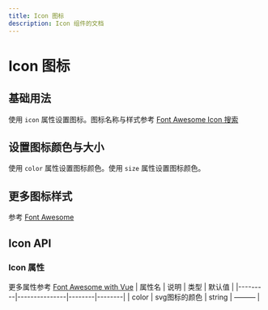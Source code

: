 ```yaml
---
title: Icon 图标
description: Icon 组件的文档
---
```

# Icon 图标

## 基础用法
使用 `icon` 属性设置图标。图标名称与样式参考 [Font Awesome Icon 搜索](https://fontawesome.com/search) 
<preview path="../demo/Icon/Basic.vue"></preview>

## 设置图标颜色与大小
使用 `color` 属性设置图标颜色。使用 `size` 属性设置图标颜色。
<preview path="../demo/Icon/Color.vue"></preview>


## 更多图标样式
参考 [Font Awesome](https://fontawesome.com)
<preview path="../demo/Icon/Customized.vue"></preview>

## Icon API
### Icon 属性
更多属性参考 [Font Awesome with Vue](https://docs.fontawesome.com/web/use-with/vue/style)
| 属性名   | 说明          | 类型   | 默认值  |
|---------|---------------|--------|--------|
| color   | svg图标的颜色  | string | ———    |